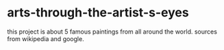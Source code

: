 # arts-through-the-artist-s-eyes
this project is about 5 famous paintings from all around the world.
sources from wikipedia and google.
